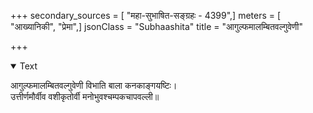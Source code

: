 +++
secondary_sources = [ "महा-सुभाषित-सङ्ग्रहः - 4399",]
meters = [ "आख्यानिकी", "प्रेमा",]
jsonClass = "Subhaashita"
title = "आगुल्फमालम्बितवल्गुवेणी"

+++

<details open><summary>Text</summary>

आगुल्फमालम्बितवल्गुवेणी विभाति बाला कनकाङ्गयष्टिः।  
उत्तीर्णमौर्वीव वशीकृतोर्वी मनोभुवश्चम्पकचापवल्ली॥
</details>
